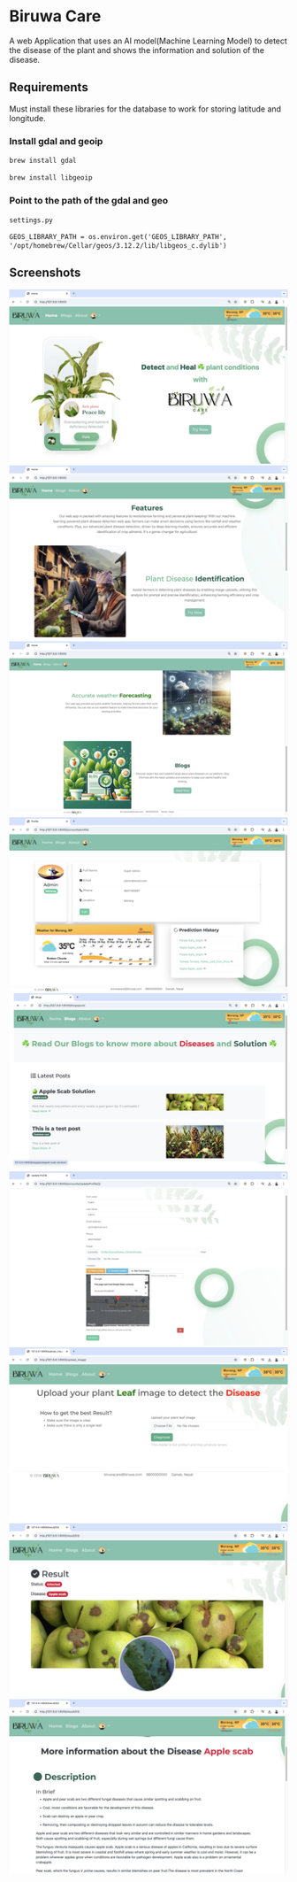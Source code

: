 # Biruwa Care 

A web Application that uses an AI model(Machine Learning Model) to detect the disease of the plant and shows the information and solution of the disease.

## Requirements
Must install these libraries for the database to work for storing latitude and longitude.

### Install gdal and geoip
```bash
brew install gdal
```
```bash
brew install libgeoip
```

### Point to the path of the gdal and geo
`settings.py`
```GDAL_LIBRARY_PATH = os.environ.get('GDAL_LIBRARY_PATH', '/opt/homebrew/Cellar/gdal/3.9.2/lib/libgdal.dylib') 
GEOS_LIBRARY_PATH = os.environ.get('GEOS_LIBRARY_PATH', '/opt/homebrew/Cellar/geos/3.12.2/lib/libgeos_c.dylib')
```


## Screenshots
![Home page](Screenshots/1.png)
![Features](Screenshots/2.png)
![Features](Screenshots/3.png)
![profile](Screenshots/4.png)
![Blogs](Screenshots/5.png)
![Add Location](Screenshots/6.png)
![Image Upload Page](Screenshots/7.png)
![Result](Screenshots/8.png)
![Result](Screenshots/9.png)

